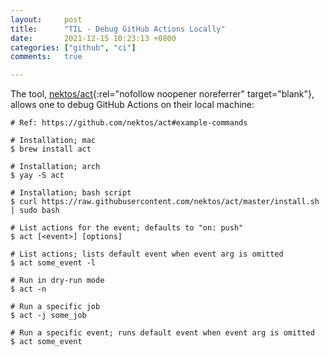 ```yaml
---
layout:     post
title:      "TIL - Debug GitHub Actions Locally"
date:       2021-12-15 10:23:13 +0800
categories: ["github", "ci"]
comments:   true

---
```

The tool, [nektos/act](https://github.com/nektos/act){:rel="nofollow noopener noreferrer" target="blank"}, allows one to debug GitHub Actions on their local machine:

```shell
# Ref: https://github.com/nektos/act#example-commands

# Installation; mac
$ brew install act

# Installation; arch
$ yay -S act

# Installation; bash script
$ curl https://raw.githubusercontent.com/nektos/act/master/install.sh | sudo bash

# List actions for the event; defaults to "on: push"
$ act [<event>] [options]

# List actions; lists default event when event arg is omitted
$ act some_event -l

# Run in dry-run mode
$ act -n

# Run a specific job
$ act -j some_job

# Run a specific event; runs default event when event arg is omitted
$ act some_event
```
